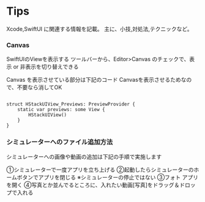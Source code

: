 # Tips

Xcode,SwiftUI に関連する情報を記載。
主に、小技,対処法,テクニックなど。



### Canvas
SwiftUIのViewを表示する
ツールバーから、Editor>Canvas のチェックで、表示 or 非表示を切り替えできる

Canvas を表示させている部分は下記のコード
Canvasを表示させるためなので、不要なら消してOK

```swift:PreviewProvider

struct HStackUIView_Previews: PreviewProvider {
    static var previews: some View {
        HStackUIView()
    }
}
```


### シミュレーターへのファイル追加方法
シミュレーターへの画像や動画の追加は下記の手順で実施します

①シミュレーターで一度アプリを立ち上げる
②起動したらシミュレーターのホームボタンでアプリを閉じる
※シミュレーターの停止ではない
③フォト アプリを開く
④写真とか並んでるところに、入れたい動画[写真]をドラッグ＆ドロップで入れる




